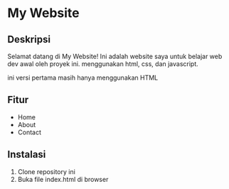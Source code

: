 # My Website

## Deskripsi

Selamat datang di My Website! Ini adalah website saya untuk belajar web dev awal oleh proyek ini.
menggunakan html, css, dan javascript.

ini versi pertama masih hanya menggunakan HTML

## Fitur

- Home
- About
- Contact

## Instalasi

1. Clone repository ini
2. Buka file index.html di browser

